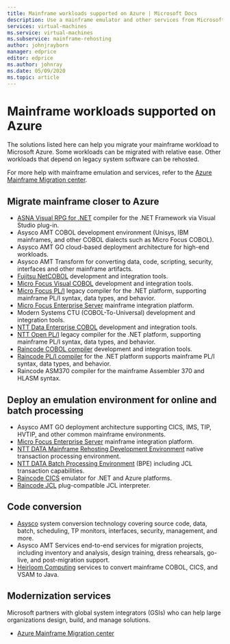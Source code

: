 ```yaml
---
title: Mainframe workloads supported on Azure | Microsoft Docs
description: Use a mainframe emulator and other services from Microsoft partners to rehost your mainframe workloads such as IBM Z-based systems using Microsoft Azure.
services: virtual-machines
ms.service: virtual-machines
ms.subservice: mainframe-rehosting
author: johnjrayborn
manager: edprice
editor: edprice
ms.author: johnray
ms.date: 05/09/2020
ms.topic: article
---
```


# Mainframe workloads supported on Azure

The solutions listed here can help you migrate your mainframe workload to Microsoft Azure. Some workloads can be migrated with relative ease. Other workloads that depend on legacy system software can be rehosted. 

For more help with mainframe emulation and services, refer to the [Azure Mainframe Migration center](https://azure.microsoft.com/migration/mainframe/).

## Migrate mainframe closer to Azure

- [ASNA Visual RPG for .NET](https://docs.asna.com/documentation/Help170/AVR/_HTML/AvrInstallationandsetup.htm) compiler for the .NET Framework via Visual Studio plug-in.
- Asysco AMT COBOL development environment (Unisys, IBM mainframes, and other COBOL dialects such as Micro Focus COBOL).
- Asysco AMT GO cloud-based deployment architecture for high-end workloads.
- Asysco AMT Transform for converting data, code, scripting, security, interfaces and other mainframe artifacts.
- [Fujitsu NetCOBOL](https://www.adaptigent.com/products/cobol-compiler/) development and integration tools.
- [Micro Focus Visual COBOL](https://www.microfocus.com/products/visual-cobol/) development and integration tools.
- [Micro Focus PL/I](https://www.microfocus.com/documentation/enterprise-developer/ed30/Eclipse/BKPUPUUSNGS040.html) legacy compiler for the .NET platform, supporting mainframe PL/I syntax, data types, and behavior.
- [Micro Focus Enterprise Server](https://www.microfocus.com/products/enterprise-suite/enterprise-server/) mainframe integration platform.
- Modern Systems CTU (COBOL-To-Universal) development and integration tools.
- [NTT Data Enterprise COBOL](https://us.nttdata.com/en/digital/application-development-and-modernization) development and integration tools.
- [NTT Open PL/I](https://us.nttdata.com/en/digital/application-development-and-modernization) legacy compiler for the .NET platform, supporting mainframe PL/I syntax, data types, and behavior.
- [Raincode COBOL compiler](https://www.raincode.com/products/cobol/) development and integration tools.
- [Raincode PL/I compiler](https://www.raincode.com/products/pli/) for the .NET platform supports mainframe PL/I syntax, data types, and behavior.
- Raincode ASM370 compiler for the mainframe Assembler 370 and HLASM syntax.

## Deploy an emulation environment for online and batch processing

- Asysco AMT GO deployment architecture supporting CICS, IMS, TIP, HVTIP, and other common mainframe environments.
- [Micro Focus Enterprise Server](https://www.microfocus.com/products/enterprise-suite/enterprise-server/) mainframe integration platform.
- [NTT DATA Mainframe Rehosting Development Environment](https://us.nttdata.com/en/-/media/assets/white-paper/apps-mainframe-re-hosting-development-environment-whitepaper.pdf) native transaction processing environment.
- [NTT DATA Batch Processing Environment](https://us.nttdata.com/en/-/media/assets/white-paper/apps-mainframe-re-hosting-development-environment-whitepaper.pdf) (BPE) including JCL transaction capabilities.
- [Raincode CICS](https://www.raincode.com/technical-landscape/cics/) emulator for .NET and Azure platforms.
- [Raincode JCL](https://www.raincode.com/products/jcl/) plug-compatible JCL interpreter.

## Code conversion

- [Asysco](https://asysco.com/) system conversion technology covering source code, data, batch, scheduling, TP monitors, interfaces, security, management, and more.
- Asysco AMT Services end-to-end services for migration projects, including inventory and analysis, design training, dress rehearsals, go-live, and post-migration support.
- [Heirloom Computing](https://www.heirloomcomputing.com/tag/convert-cobol-to-java/) services to convert mainframe COBOL, CICS, and VSAM to Java.

## Modernization services

Microsoft partners with global system integrators (GSIs) who can help large organizations design, build, and manage solutions. 

- [Azure Mainframe Migration center](https://azure.microsoft.com/migration/mainframe/)
